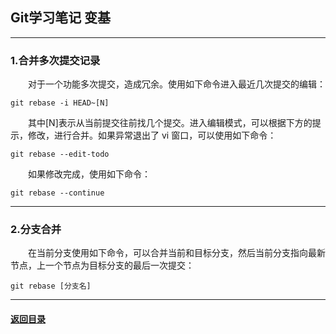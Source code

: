 ## Git学习笔记 变基
---
### 1.合并多次提交记录

&emsp;&emsp;对于一个功能多次提交，造成冗余。使用如下命令进入最近几次提交的编辑：
```
git rebase -i HEAD~[N]
```
&emsp;&emsp;其中[N]表示从当前提交往前找几个提交。进入编辑模式，可以根据下方的提示，修改，进行合并。如果异常退出了 vi 窗口，可以使用如下命令：
```
git rebase --edit-todo
```
&emsp;&emsp;如果修改完成，使用如下命令：
```
git rebase --continue
```

---
### 2.分支合并

&emsp;&emsp;在当前分支使用如下命令，可以合并当前和目标分支，然后当前分支指向最新节点，上一个节点为目标分支的最后一次提交：
```
git rebase [分支名]
```


---

#### [返回目录](./)
